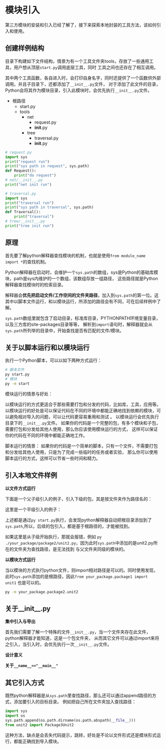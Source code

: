 # 模块引入

第三方模块的安装和引入已经了解了，接下来探索本地封装的工具方法，该如何引入和使用。

## 创建样例结构

目录下构建如下文件结构，情景为有一个工具文件夹tools，存放了一些通用工具，用户想从顶层`start.py`调用底层工具，同时
工具之间也还存在了相互调用。

其中两个工具函数，各自进入时，会打印自身名字，同时还提供了一个函数供外部调用。并且子目录下，还都添加了`__init__.py`文件，
对于添加了此文件的目录，Python会将其作为模块目录，引入此模块时，会优先执行`__init__.py`文件。

* 根路径
  * start.py
  * tools 
    * net
      * request.py
      * __init__.py
    * tree
      * traversal.py
      * __init__.py

```py
# request.py
import sys
print("request run")
print("sys path in request", sys.path)
def Request():
    print("do request")
# net/__init__.py
print("net init run")
```

```py
# traversal.py
import sys
print("traversal run")
print("sys path in traversal", sys.path)
def Traversal():
    print("traversal")
# tree/__init__.py
print("tree init run")
```

## 原理

首先要了解python解释器查找模块的机制，也就是使用`from module_name import *`的查找机制。

Python解释器在启动时，会维护一个`sys.path`的数组，sys是Python的基础库模块，path是sys内维护的一个数组，该数组存放一组路径，
这些路径就是Python解释器查找模块时的检索目录。

解释器会**优先把启动文件/工作空间的文件夹路径**，加入到`sys.path`的第一位。这其中以脚本文件运行，和以模块运行，所添加的路径会有不同，可在后续样例中了解。

`sys.path`数组里就包含了启动目录，标准库目录，PYTHONPATH环境变量目录，以及三方库的site-packages目录等等，
解析到`import`语句时，解释器就会从`sys.path`所列举的目录中，开始查找是否有匹配的文件/模块。  

## 关于以脚本运行和以模块运行

执行一个Python脚本，可以以如下两种方式运行：

```sh
# 脚本文件
py start.py
# 模块
py -m start
```

模块运行的情景与好处：

以模块运行的方式更适合于那些需要打包和分发的代码，比如库，工具，应用等。
以模块运行的好处是可以保证代码在不同的环境中都能正确地找到依赖的模块，可以避免相对导入的问题，可以让代码更容易重用和测试 。
以模块运行会优先执行目录下的`__init__.py`文件。
如果你的代码是一个完整的包，有多个模块和子包，需要打包和分发给其他人使用，那么你应该使用模块运行的方式，
这样可以保证你的代码在不同的环境中都能正确地工作。

脚本运行的情景：
如果你的代码是一个简单的脚本，只有一个文件，不需要打包和分发给其他人使用，只是为了完成一些临时的任务或者实验，
那么你可以使用脚本运行的方式，这样可以节省一些时间和精力。


## 引入本地文件样例


**以文件方式运行**

下面是一个父子级引入的例子，引入下级的包，其是按文件夹作为路径名的：


这里是一个平级引入的例子：


上述都是通过`py start.py`执行，会发现python解释器自动把根目录添加到了`sys.path`,所以，后续的包引入，都是基于根路径的，才能被找到。  

如果这里是从子级开始执行，那就会报错，例如 `py ./your_package/package2/unit2.py`，因为此时`sys.path`中添加的是unit2.py所在的文件夹为查找路径，是无法找到
与父文件夹同级的模块的。


**以模块方式运行**

当以模块的方式执行python文件，则import相对路径是可以的。同时使用发现，此时`sys.path`添加的是根路径，因此`from your_package.package1 import unit1`
也是可以的。

```sh
py -m your_package.package2.unit2
```


## 关于__init__.py

**集中引入与导出**

首先我们需要了解一个特殊的文件`__init__.py`，当一个文件夹存在此文件，python解释器才能知道，这是一个包文件夹，
从而其它文件可以通过import来将之引入，当引入时，会优先执行一次`__init__.py`文件。

**设计意义**

**关于`__name__=="__main__"`**

## 其它引入方式

既然python解释器是从`sys.path`里查找路径，那么还可以通过append路径的方式，添加要引入的目标目录。
例如把自己所在文件夹加入查找路径：

```py
import sys
import os
sys.path.append(os.path.dirname(os.path.abspath(__file__)))
from unit2 import Package3Unit2
```

这种方法，缺点是会丢失代码提示，跳转，好处是不论以文件形式还是模块形式运行，都能正确找到导入模块。



